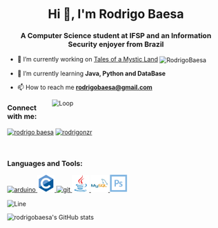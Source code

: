 <h1 align="center">Hi 👋, I'm Rodrigo Baesa</h1>
<h3 align="center">A Computer Science student at IFSP and an Information Security enjoyer from Brazil</h3>

- 🔭 I’m currently working on [Tales of a Mystic Land](https://github.com/talesofamysticland/tales-of-a-mystic-land)  <img align="center" src="https://avatars.githubusercontent.com/u/137815903?s=400&u=e9dcf3fa9285e5dcd8346017813df3eacc41b89e&v=4" alt="RodrigoBaesa" height="25" width="25" /></a>

- 🌱 I’m currently learning **Java, Python and DataBase**

- 📫 How to reach me **rodrigobaesa@gmail.com**
  

<img align="right" alt="Loop" width="400" src="https://user-images.githubusercontent.com/74038190/225813708-98b745f2-7d22-48cf-9150-083f1b00d6c9.gif">

<h3 align="left">Connect with me:</h3>
<p align="left">

<a href="https://linkedin.com/in/rodrigo baesa" target="blank"><img align="center" src="https://raw.githubusercontent.com/rahuldkjain/github-profile-readme-generator/master/src/images/icons/Social/linked-in-alt.svg" alt="rodrigo baesa" height="30" width="40" /></a>
<a href="https://instagram.com/rodrigonzr" target="blank"><img align="center" src="https://raw.githubusercontent.com/rahuldkjain/github-profile-readme-generator/master/src/images/icons/Social/instagram.svg" alt="rodrigonzr" height="30" width="40" /></a>
</p>
<!--         <!<hr style="height:10px; visibility:hidden;" /> -->
<br style="line-height: 10px" />

<h3 align="left">Languages and Tools:</h3>
<p align="left"> <a href="https://www.arduino.cc/" target="_blank" rel="noreferrer"> <img src="https://cdn.worldvectorlogo.com/logos/arduino-1.svg" alt="arduino" width="40" height="40"/> </a> <a href="https://www.cprogramming.com/" target="_blank" rel="noreferrer"> <img src="https://raw.githubusercontent.com/devicons/devicon/master/icons/c/c-original.svg" alt="c" width="40" height="40"/> </a> <a href="https://git-scm.com/" target="_blank" rel="noreferrer"> <img src="https://www.vectorlogo.zone/logos/git-scm/git-scm-icon.svg" alt="git" width="40" height="40"/> </a> <a href="https://www.java.com" target="_blank" rel="noreferrer"> <img src="https://raw.githubusercontent.com/devicons/devicon/master/icons/java/java-original.svg" alt="java" width="40" height="40"/> </a> <a href="https://www.mysql.com/" target="_blank" rel="noreferrer"> <img src="https://raw.githubusercontent.com/devicons/devicon/master/icons/mysql/mysql-original-wordmark.svg" alt="mysql" width="40" height="40"/> </a> <a href="https://www.photoshop.com/en" target="_blank" rel="noreferrer"> <img src="https://raw.githubusercontent.com/devicons/devicon/master/icons/photoshop/photoshop-line.svg" alt="photoshop" width="40" height="40"/> </a> </p>

<!-- <hr style="height: 10px; visibility:hidden;" /> -->
<img align="center" alt="Line" width="970" src="https://im4.ezgif.com/tmp/ezgif-4-c9bea58870.webp">

![rodrigobaesa's GitHub stats](https://github-readme-stats.vercel.app/api?username=rodrigobaesa&show_icons=true&theme=tokyonight)

<hr style="height: 10px; visibility:hidden;" />
